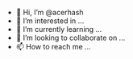 - 👋 Hi, I’m @acerhash
- 👀 I’m interested in ...
- 🌱 I’m currently learning ...
- 💞️ I’m looking to collaborate on ...
- 📫 How to reach me ...

<!---
acerhash/acerhash is a ✨ special ✨ repository because its `README.md` (this file) appears on your GitHub profile.
You can click the Preview link to take a look at your changes.
--->
